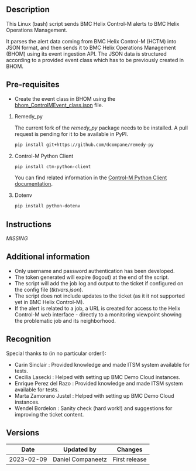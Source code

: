 ## Description

This Linux (bash) script sends BMC Helix Control-M alerts to BMC Helix Operations Management.

It parses the alert data coming from BMC Helix Control-M (HCTM) into JSON format, and then sends it to BMC Helix Operations Management (BHOM) using its event ingestion API. The JSON data is structured according to a provided event class which has to be previously created in BHOM.



## Pre-requisites

- Create the event class in BHOM using the [bhom_ControlMEvent_class.json](bhom_ControlMEvent_class.json) file.


1. Remedy_py

   The current fork of the *remedy_py* package needs to be installed. A pull request is pending for it to be available in PyPI.

   ```bash
   pip install git+https://github.com/dcompane/remedy-py
   ```

2. Control-M Python Client

   ```bash
   pip install ctm-python-client
   ```
   You can find related information in the [Control-M Python Client documentation](https://controlm.github.io/ctm-python-client/).
     
3. Dotenv
   
      ```bash
      pip install python-dotenv
      ```

## Instructions

*MISSING*

## Additional information

- Only username and password authentication has been developed.
- The token generated will expire (logout) at the end of the script.
- The script will add the job log and output to the ticket if configured on the config file (*tktvars.json*).
- The script does not include updates to the ticket (as it it not supported yet in BMC Helix Control-M).
- If the alert is related to a job, a URL is created for access to the Helix Control-M web interface - directly to a monitoring viewpoint showing the problematic job and its neighborhood.

## Recognition

Special thanks to (in no particular order!):

- Carin Sinclair : Provided knowledge and made ITSM system available for tests.
- Cecilia Lasecki : Helped with setting up BMC Demo Cloud instances.
- Enrique Perez del Razo : Provided knowledge and made ITSM system available for tests.
- Marta Zamorano Justel : Helped with setting up BMC Demo Cloud instances.
- Wendel Bordelon : Sanity check (hard work!) and suggestions for improving the ticket content.

## Versions

| Date | Updated by | Changes |
| - | - | - |
| 2023-02-09 | Daniel Companeetz | First release |
